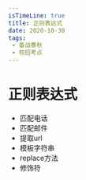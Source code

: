 ```yaml
---
isTimeLine: true
title: 正则表达式
date: 2020-10-30
tags:
 - 备战春秋
 - 校招考点
---
```

# 正则表达式
* 匹配电话
* 匹配邮件
* 提取url
* 模板字符串
* replace方法
* 修饰符

<comment/>
<tongji/>